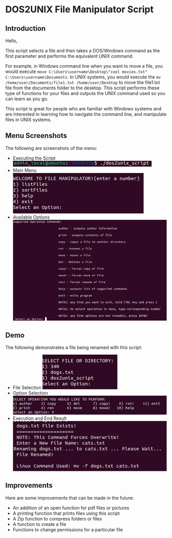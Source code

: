 # DOS2UNIX File Manipulator Script

## Introduction
Hello, 

This script selects a file and then takes a DOS/Windows command as the first parameter and performs the equivalent UNIX command.

For example, in Windows command line when you want to move a file, you would execute `move C:\Users\username\Desktop\"cool movies.txt" C:\Users\username\Documents`. 
In UNIX systems, you would execute the `mv /home/user/Documents/file1.txt /home/user/Desktop` to move the file1.txt file from the documents folder to the desktop. 
This script performs these type of functions for your files and outputs the UNIX command used so you can learn as you go. 

This script is great for people who are familiar with Windows systems and are interested in learning how to navigate the command line, and manipulate files in UNIX systems. 

## Menu Screenshots
The following are screenshots of the menu:
- Executing the Script
<a href="https://a-gold-steak.github.io/dos2unix_file-manipulator_script/screenshots"><img src="cmdline_execution.png"/></a>
- Main Menu
<a href="https://a-gold-steak.github.io/dos2unix_file-manipulator_script/"><img src="main_menu.png"/></a>
- Available Options
<a href="https://a-gold-steak.github.io/dos2unix_file-manipulator_script/"><img src="available_options.png"/></a>

## Demo
The following demonstrates a file being renamed with this script:
- File Selection
<a href="https://a-gold-steak.github.io/dos2unix_file-manipulator_script/"><img src="demo_1.png"/></a>
- Option Selection
<a href="https://a-gold-steak.github.io/dos2unix_file-manipulator_script/"><img src="demo_2.png"/></a>
- Execution and End Result
<a href="https://a-gold-steak.github.io/dos2unix_file-manipulator_script/"><img src="demo_3.png"/></a>

## Improvements
Here are some improvements that can be made in the future: 
- An addition of an open function for pdf files or pictures
- A printing function that prints files using this script 
- A Zip function to compress folders or files
- A function to create a file
- Functions to change permissions for a particular file
